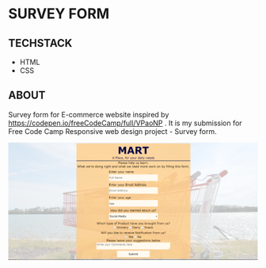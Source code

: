 # SURVEY FORM

## TECHSTACK
- HTML
- CSS


## ABOUT
Survey form for E-commerce website inspired by https://codepen.io/freeCodeCamp/full/VPaoNP . It is my submission for Free Code Camp Responsive web design project - Survey form.

![Survey form Screenshot][Screenshot]

[Screenshot]: assets/Survey_form_SS.png
